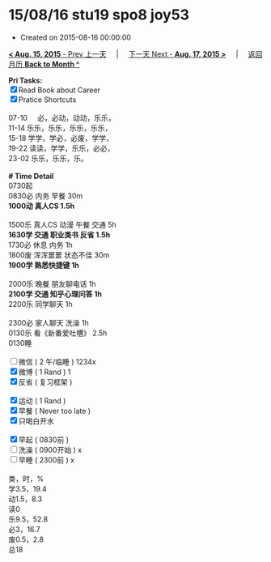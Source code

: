 # 15/08/16 stu19 spo8 joy53

- Created on 2015-08-16 00:00:00

[**< Aug. 15, 2015** - Prev 上一天](/lifelogs/2015/08/d15.md) &nbsp; &nbsp; | &nbsp; &nbsp; [下一天 Next - **Aug. 17, 2015 >**](/lifelogs/2015/08/d17.md) &nbsp; &nbsp; |  &nbsp; &nbsp; [返回月历 **Back to Month ^**](/lifelogs/2015/08/index.md)
<br/><div><strong>Pri Tasks:</strong></div><div><input checked="true" type="checkbox"/>Read Book about Career</div><div><input checked="true" type="checkbox"/>Pratice Shortcuts<br/></div><div><br/></div><div>07-10     必，必动，动动，乐乐，</div><div>11-14 乐乐，乐乐，乐乐，乐乐，</div><div>15-18 学学，学必，必废，学学，</div><div>19-22 读读，学学，乐乐，必必，</div><div>23-02 乐乐，乐乐，乐。</div><div><br/></div><div><b># Time Detail</b></div><div>0730起</div><div>0830必 内务 早餐 30m</div><div><b>1000动 真人CS 1.5h</b></div><div><br/></div><div>1500乐 真人CS 动漫 午餐 交通 5h</div><div><b>1630学 交通 职业类书 反省 1.5h</b></div><div>1730必 休息 内务 1h</div><div>1800废 浑浑噩噩 状态不佳 30m</div><div><b>1900学 熟悉快捷键 1h</b></div><div><br/></div><div>2000乐 晚餐 朋友聊电话 1h</div><div><b>2100学 交通 知乎心理问答 1h</b></div><div>2200乐 同学聊天 1h</div><div><br/></div><div>2300必 家人聊天 洗澡 1h</div><div>0130乐 看《新番爱吐槽》 2.5h</div><div>0130睡</div><div><br/></div><div><input type="checkbox"/>微信 ( 2 午/临睡 ) 1234x</div><div><input checked="true" type="checkbox"/>微博 ( 1 Rand ) 1</div><div><input checked="true" type="checkbox"/>反省 ( 复习框架 ) </div><div><br/></div><div><div><input checked="true" type="checkbox"/>运动 ( 1 Rand ) </div><div><input checked="true" type="checkbox"/>早餐 ( Never too late ) </div></div><div><input checked="true" type="checkbox"/>只喝白开水 </div><div><br/></div><div><input checked="true" type="checkbox"/>早起 ( 0830前 ) </div><div><input type="checkbox"/>洗澡 ( 0900开始 ) x<br/></div><div><input type="checkbox"/>早睡 ( 2300前 ) x</div><div><br clear="none"/></div><div>类，时，%<br clear="none"/>学3.5，19.4<br clear="none"/>动1.5，8.3<br clear="none"/>读0<br clear="none"/>乐9.5，52.8<br clear="none"/>必3，16.7<br clear="none"/>废0.5，2.8<br clear="none"/>总18</div>
